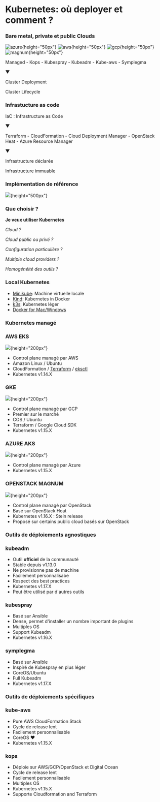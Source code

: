 # Kubernetes: où deployer et comment ?

### Bare metal, private et public Clouds

![azure](images/kubernetes/azure_h.png){height="50px"}
![aws](images/kubernetes/aws_h.png){height="50px"}
![gcp](images/kubernetes/gcp_h.png){height="50px"}
![magnum](images/kubernetes/magnum_h.png){height="50px"}

Managed - Kops - Kubespray - Kubeadm - Kube-aws - Symplegma

▼

Cluster Deployment

Cluster Lifecycle

### Infrastucture as code

IaC : Infrastructure as Code

▼

Terraform - CloudFormation - Cloud Deployment Manager - OpenStack Heat - Azure Resource Manager

▼

Infrastructure déclarée

Infrastructure immuable

### Implémentation de référence

![](images/kubernetes/infra_ref.png){height="500px"}

### Que choisir ?

**Je veux utiliser Kubernetes**

*Cloud ?*

*Cloud public ou privé ?*

*Configuration particulière ?*

*Multiple cloud providers ?*

*Homogénéité des outils ?*

### Local Kubernetes

- [Minikube](https://github.com/kubernetes/minikube): Machine virtuelle locale
- [Kind](https://github.com/kubernetes-sigs/kind): Kubernetes in Docker
- [k3s](http://github.com/rancher/k3s): Kubernetes léger
- [Docker for Mac/Windows](https://docs.docker.com/docker-for-mac/)

### Kubernetes managé

### AWS EKS

![](images/kubernetes/eks_v.png){height="200px"}

- Control plane managé par AWS
- Amazon Linux / Ubuntu
- CloudFormation / [Terraform](https://github.com/terraform-aws-modules/terraform-aws-eks) / [eksctl](https://eksctl.io/)
- Kubernetes v1.14.X

### GKE

![](images/kubernetes/gke.png){height="200px"}

- Control plane managé par GCP
- Premier sur le marché
- COS / Ubuntu
- Terraform / Google Cloud SDK
- Kubernetes v1.15.X

### AZURE AKS

![](images/kubernetes/aks_v.png){height="200px"}

- Control plane managé par Azure
- Kubernetes v1.15.X

### OPENSTACK MAGNUM

![](images/kubernetes/magnum_v.png){height="200px"}

- Control plane managé par OpenStack
- Basé sur OpenStack Heat
- Kubernetes v1.16.X : Stein release
- Proposé sur certains public cloud basés sur OpenStack

### Outils de déploiements agnostiques

### kubeadm

- Outil **officiel** de la communauté
- Stable depuis v1.13.0
- Ne provisionne pas de machine
- Facilement personnalisabe
- Respect des best practices
- Kubernetes v1.17.X
- Peut être utilisé par d'autres outils

### kubespray

- Basé sur Ansible
- Dense, permet d'installer un nombre important de plugins
- Multiples OS
- Support Kubeadm
- Kubernetes v1.16.X

### symplegma

- Basé sur Ansible
- Inspiré de Kubespray en plus léger
- CoreOS/Ubuntu
- Full Kubeadm
- Kubernetes v1.17.X

### Outils de déploiements spécifiques

### kube-aws

- Pure AWS CloudFormation Stack
- Cycle de release lent
- Facilement personnalisable
- CoreOS ❤
- Kubernetes v1.15.X

### kops

- Déploie sur AWS/GCP/OpenStack et Digital Ocean
- Cycle de release lent
- Facilement personnalisable
- Multiples OS
- Kubernetes v1.15.X
- Supporte Cloudformation and Terraform


